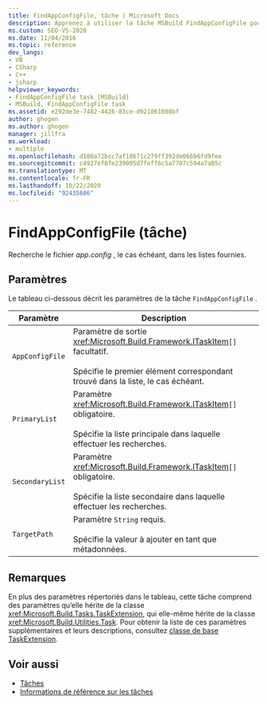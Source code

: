 ```yaml
---
title: FindAppConfigFile, tâche | Microsoft Docs
description: Apprenez à utiliser la tâche MSBuild FindAppConfigFile pour rechercher le fichier app.config, le cas échéant, dans les listes fournies.
ms.custom: SEO-VS-2020
ms.date: 11/04/2016
ms.topic: reference
dev_langs:
- VB
- CSharp
- C++
- jsharp
helpviewer_keywords:
- FindAppConfigFile task [MSBuild]
- MSBuild, FindAppConfigFile task
ms.assetid: e292de3e-7482-4426-83ce-d921061808bf
author: ghogen
ms.author: ghogen
manager: jillfra
ms.workload:
- multiple
ms.openlocfilehash: d186a72bcc7af18671c279ff392de066b6fd9fee
ms.sourcegitcommit: c4927ef8fe239005d7feff6c5a7707c594a7a05c
ms.translationtype: MT
ms.contentlocale: fr-FR
ms.lasthandoff: 10/22/2020
ms.locfileid: "92435686"
---
```

# <a name="findappconfigfile-task"></a>FindAppConfigFile (tâche)

Recherche le fichier *app.config* , le cas échéant, dans les listes fournies.

## <a name="parameters"></a>Paramètres

 Le tableau ci-dessous décrit les paramètres de la tâche `FindAppConfigFile` .

|Paramètre|Description|
|---------------|-----------------|
|`AppConfigFile`|Paramètre de sortie <xref:Microsoft.Build.Framework.ITaskItem>`[]` facultatif.<br /><br /> Spécifie le premier élément correspondant trouvé dans la liste, le cas échéant.|
|`PrimaryList`|Paramètre <xref:Microsoft.Build.Framework.ITaskItem>`[]` obligatoire.<br /><br /> Spécifie la liste principale dans laquelle effectuer les recherches.|
|`SecondaryList`|Paramètre <xref:Microsoft.Build.Framework.ITaskItem>`[]` obligatoire.<br /><br /> Spécifie la liste secondaire dans laquelle effectuer les recherches.|
|`TargetPath`|Paramètre `String` requis.<br /><br /> Spécifie la valeur à ajouter en tant que métadonnées.|

## <a name="remarks"></a>Remarques

 En plus des paramètres répertoriés dans le tableau, cette tâche comprend des paramètres qu’elle hérite de la classe <xref:Microsoft.Build.Tasks.TaskExtension>, qui elle-même hérite de la classe <xref:Microsoft.Build.Utilities.Task>. Pour obtenir la liste de ces paramètres supplémentaires et leurs descriptions, consultez [classe de base TaskExtension](../msbuild/taskextension-base-class.md).

## <a name="see-also"></a>Voir aussi

- [Tâches](../msbuild/msbuild-tasks.md)
- [Informations de référence sur les tâches](../msbuild/msbuild-task-reference.md)
